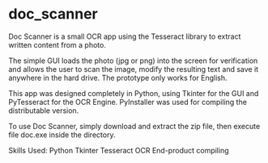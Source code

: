 # doc_scanner

Doc Scanner is a small OCR app using the Tesseract library to extract written content from a photo.

The simple GUI loads the photo (jpg or png) into the screen for verification and allows the user to scan the image, modify the resulting text and save it anywhere in the hard drive. The prototype only works for English.

This app was designed completely in Python, using Tkinter for the GUI and PyTesseract for the OCR Engine. PyInstaller was used for compiling the distributable version.

To use Doc Scanner, simply download and extract the zip file, then execute file doc.exe inside the directory.

Skills Used:
Python
Tkinter
Tesseract OCR
End-product compiling
